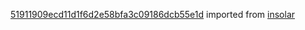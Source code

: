 [51911909ecd11d1f6d2e58bfa3c09186dcb55e1d](https://github.com/insolar/insolar/commit/51911909ecd11d1f6d2e58bfa3c09186dcb55e1d) imported from [insolar](https://github.com/insolar/insolar)
